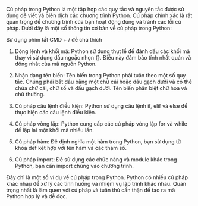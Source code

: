Cú pháp trong Python là một tập hợp các quy tắc và nguyên tắc được sử dụng để viết và biên dịch các chương trình Python. Cú pháp chính xác là rất quan trọng để chương trình của bạn hoạt động đúng và tránh các lỗi cú pháp. Dưới đây là một số thông tin cơ bản về cú pháp trong Python: <br/>

Sử dụng phím tắt CMD + / để chú thích 

1. Dòng lệnh và khối mã: Python sử dụng thụt lề để đánh dấu các khối mã thay vì sử dụng dấu ngoặc nhọn {}. Điều này đảm bảo tính nhất quán và đồng nhất của mã nguồn Python. <br/>


2. Nhận dạng tên biến: Tên biến trong Python phải tuân theo một số quy tắc. Chúng phải bắt đầu bằng một chữ cái hoặc dấu gạch dưới và có thể chứa chữ cái, chữ số và dấu gạch dưới. Tên biến phân biệt chữ hoa và chữ thường. <br/>


3. Cú pháp câu lệnh điều kiện: Python sử dụng câu lệnh if, elif và else để thực hiện các câu lệnh điều kiện. <br/>


4. Cú pháp vòng lặp: Python cung cấp các cú pháp vòng lặp for và while để lặp lại một khối mã nhiều lần. <br/>

5. Cú pháp hàm: Để định nghĩa một hàm trong Python, bạn sử dụng từ khóa def kết hợp với tên hàm và các tham số. <br/>


6. Cú pháp import: Để sử dụng các chức năng và module khác trong Python, bạn cần import chúng vào chương trình. <br/>

Đây chỉ là một số ví dụ về cú pháp trong Python. Python có nhiều cú pháp khác nhau để xử lý các tình huống và nhiệm vụ lập trình khác nhau. Quan trọng nhất là làm quen với cú pháp và tuân thủ cẩn thận để tạo ra mã Python hợp lý và dễ đọc.<br/>